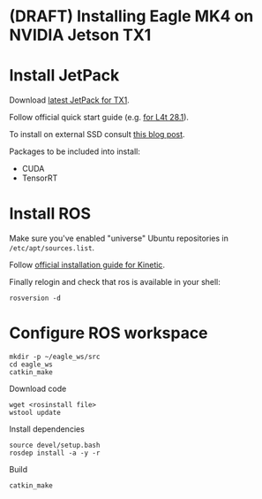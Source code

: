 # (DRAFT) Installing Eagle MK4 on NVIDIA Jetson TX1

# Install JetPack

Download [latest JetPack for TX1](https://developer.nvidia.com/embedded/jetpack).

Follow official quick start guide (e.g. [for L4t 28.1](http://developer2.download.nvidia.com/embedded/L4T/r28_Release_v2.0/BSP/l4t_quick_start_guide.txt)).

To install on external SSD consult [this blog post](http://polarnick.com/blogs/other/gpu/embedded/nvidia/cuda/2017/05/24/Jetson-tx2-OS-on-ssd.html).

Packages to be included into install:
- CUDA
- TensorRT

# Install ROS

Make sure you've enabled "universe" Ubuntu repositories in `/etc/apt/sources.list`.

Follow [official installation guide for Kinetic](http://wiki.ros.org/kinetic/Installation/Ubuntu).

Finally relogin and check that ros is available in your shell:
```
rosversion -d
```

# Configure ROS workspace

```
mkdir -p ~/eagle_ws/src
cd eagle_ws
catkin_make
```

Download code
```
wget <rosinstall file>
wstool update
```

Install dependencies
```
source devel/setup.bash
rosdep install -a -y -r
```

Build
```
catkin_make
```
